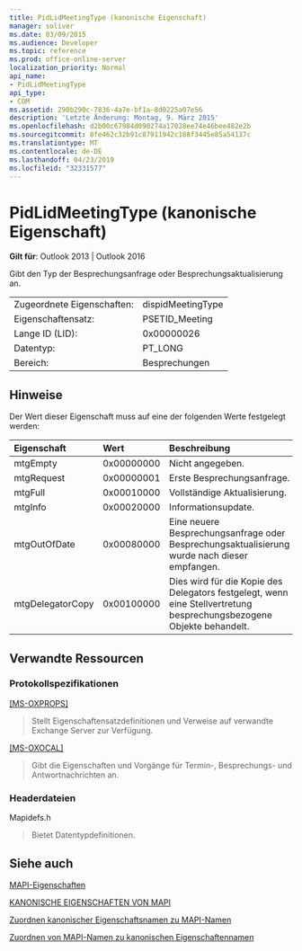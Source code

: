 ```yaml
---
title: PidLidMeetingType (kanonische Eigenschaft)
manager: soliver
ms.date: 03/09/2015
ms.audience: Developer
ms.topic: reference
ms.prod: office-online-server
localization_priority: Normal
api_name:
- PidLidMeetingType
api_type:
- COM
ms.assetid: 290b290c-7836-4a7e-bf1a-8d0225a07e56
description: 'Letzte Änderung: Montag, 9. März 2015'
ms.openlocfilehash: d2b00c67984d090274a17028ee74e46bee482e2b
ms.sourcegitcommit: 8fe462c32b91c87911942c188f3445e85a54137c
ms.translationtype: MT
ms.contentlocale: de-DE
ms.lasthandoff: 04/23/2019
ms.locfileid: "32331577"
---
```

# <a name="pidlidmeetingtype-canonical-property"></a>PidLidMeetingType (kanonische Eigenschaft)

  
  
**Gilt für**: Outlook 2013 | Outlook 2016 
  
Gibt den Typ der Besprechungsanfrage oder Besprechungsaktualisierung an.
  
|||
|:-----|:-----|
|Zugeordnete Eigenschaften:  <br/> |dispidMeetingType  <br/> |
|Eigenschaftensatz:  <br/> |PSETID_Meeting  <br/> |
|Lange ID (LID):  <br/> |0x00000026  <br/> |
|Datentyp:  <br/> |PT_LONG  <br/> |
|Bereich:  <br/> |Besprechungen  <br/> |
   
## <a name="remarks"></a>Hinweise

Der Wert dieser Eigenschaft muss auf eine der folgenden Werte festgelegt werden:
  
|**Eigenschaft**|**Wert**|**Beschreibung**|
|:-----|:-----|:-----|
|mtgEmpty  <br/> |0x00000000  <br/> |Nicht angegeben.  <br/> |
|mtgRequest  <br/> |0x00000001  <br/> |Erste Besprechungsanfrage.  <br/> |
|mtgFull  <br/> |0x00010000  <br/> |Vollständige Aktualisierung.  <br/> |
|mtgInfo  <br/> |0x00020000  <br/> |Informationsupdate.  <br/> |
|mtgOutOfDate  <br/> |0x00080000  <br/> |Eine neuere Besprechungsanfrage oder Besprechungsaktualisierung wurde nach dieser empfangen.  <br/> |
|mtgDelegatorCopy  <br/> |0x00100000  <br/> |Dies wird für die Kopie des Delegators festgelegt, wenn eine Stellvertretung besprechungsbezogene Objekte behandelt.  <br/> |
   
## <a name="related-resources"></a>Verwandte Ressourcen

### <a name="protocol-specifications"></a>Protokollspezifikationen

[[MS-OXPROPS]](https://msdn.microsoft.com/library/f6ab1613-aefe-447d-a49c-18217230b148%28Office.15%29.aspx)
  
> Stellt Eigenschaftensatzdefinitionen und Verweise auf verwandte Exchange Server zur Verfügung.
    
[[MS-OXOCAL]](https://msdn.microsoft.com/library/09861fde-c8e4-4028-9346-e7c214cfdba1%28Office.15%29.aspx)
  
> Gibt die Eigenschaften und Vorgänge für Termin-, Besprechungs- und Antwortnachrichten an.
    
### <a name="header-files"></a>Headerdateien

Mapidefs.h
  
> Bietet Datentypdefinitionen.
    
## <a name="see-also"></a>Siehe auch



[MAPI-Eigenschaften](mapi-properties.md)
  
[KANONISCHE EIGENSCHAFTEN VON MAPI](mapi-canonical-properties.md)
  
[Zuordnen kanonischer Eigenschaftsnamen zu MAPI-Namen](mapping-canonical-property-names-to-mapi-names.md)
  
[Zuordnen von MAPI-Namen zu kanonischen Eigenschaftennamen](mapping-mapi-names-to-canonical-property-names.md)

